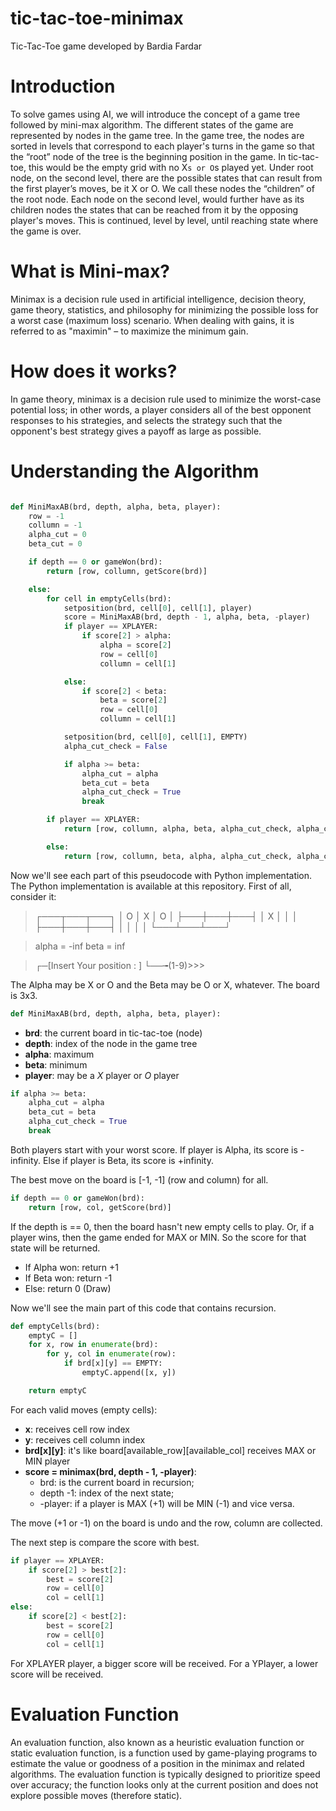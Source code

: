 # tic-tac-toe-minimax
 Tic-Tac-Toe game developed by Bardia Fardar

# Introduction
To solve games using AI, we will introduce the concept of a game tree followed by mini-max algorithm. The different states of the game are represented by nodes in the game tree.
In the game tree, the nodes are sorted in levels that correspond to each player's turns in the game so that the “root” node of the tree  is the beginning position in the game. In tic-tac-toe, this would be the empty grid with no X`s or O`s played yet. Under root node, on the second level, there are the possible states that can result from the first player’s moves, be it X or O. We call these nodes the “children” of the root node. Each node on the second level, would further have as its children nodes the states that can be reached from it by the opposing player's moves. This is continued, level by level, until reaching state where the game is over.

# What is Mini-max?
Minimax is a decision rule used in artificial intelligence, decision theory, game theory, statistics, and philosophy for minimizing the possible loss for a worst case (maximum loss) scenario. When dealing with gains, it is referred to as "maximin" – to maximize the minimum gain.

# How does it works?
In game theory, minimax is a decision rule used to minimize the worst-case potential loss; in other words, a player considers all of the best opponent responses to his strategies, and selects the strategy such that the opponent's best strategy gives a payoff as large as possible.


# Understanding the Algorithm

```python

def MiniMaxAB(brd, depth, alpha, beta, player):
    row = -1
    collumn = -1
    alpha_cut = 0
    beta_cut = 0

    if depth == 0 or gameWon(brd):
        return [row, collumn, getScore(brd)]

    else:
        for cell in emptyCells(brd):
            setposition(brd, cell[0], cell[1], player)
            score = MiniMaxAB(brd, depth - 1, alpha, beta, -player)
            if player == XPLAYER:
                if score[2] > alpha:
                    alpha = score[2]
                    row = cell[0]
                    collumn = cell[1]

            else:
                if score[2] < beta:
                    beta = score[2]
                    row = cell[0]
                    collumn = cell[1]

            setposition(brd, cell[0], cell[1], EMPTY)
            alpha_cut_check = False

            if alpha >= beta:
                alpha_cut = alpha
                beta_cut = beta
                alpha_cut_check = True
                break

        if player == XPLAYER:
            return [row, collumn, alpha, beta, alpha_cut_check, alpha_cut, beta_cut]

        else:
            return [row, collumn, beta, alpha, alpha_cut_check, alpha_cut, beta_cut]

```

Now we'll see each part of this pseudocode with Python implementation. The Python implementation is available at this repository. First of all, consider it:
> ┌───┬───┬───┐
> │ O │ X │ O │
> ├───┼───┼───┤
> │ X │   │   │
> ├───┼───┼───┤
> │   │   │   │
> └───┴───┴───┘

> alpha = -inf
> beta = inf

>  ┌─[Insert Your position : ]
   └──╼(1-9)>>>

The Alpha may be X or O and the Beta may be O or X, whatever. The board is 3x3.

```python
def MiniMaxAB(brd, depth, alpha, beta, player):
```
* **brd**: the current board in tic-tac-toe (node)
* **depth**: index of the node in the game tree
* **alpha**: maximum
* **beta**: minimum
* **player**: may be a *X* player or *O* player

```python
if alpha >= beta:
    alpha_cut = alpha
    beta_cut = beta
    alpha_cut_check = True
    break
```

Both players start with your worst score. If player is Alpha, its score is -infinity. Else if player is Beta, its score is +infinity. 

The best move on the board is [-1, -1] (row and column) for all.

```python
if depth == 0 or gameWon(brd):
    return [row, col, getScore(brd)]
```

If the depth is == 0, then the board hasn't new empty cells to play. Or, if a player wins, then the game ended for MAX or MIN. So the score for that state will be returned.

* If Alpha won: return +1
* If Beta won: return -1
* Else: return 0 (Draw)

Now we'll see the main part of this code that contains recursion.

```python
def emptyCells(brd):
    emptyC = []
    for x, row in enumerate(brd):
        for y, col in enumerate(row):
            if brd[x][y] == EMPTY:
                emptyC.append([x, y])

    return emptyC
```

For each valid moves (empty cells):
* **x**: receives cell row index
* **y**: receives cell column index
* **brd[x][y]**: it's like board[available_row][available_col] receives MAX or MIN player
* **score = minimax(brd, depth - 1, -player)**:
  * brd: is the current board in recursion;
  * depth -1: index of the next state;
  * -player: if a player is MAX (+1) will be MIN (-1) and vice versa.

The move (+1 or -1) on the board is undo and the row, column are collected.

The next step is compare the score with best.

```python
if player == XPLAYER:
	if score[2] > best[2]:
		best = score[2]
        row = cell[0]
        col = cell[1]
else:
	if score[2] < best[2]:
		best = score[2]
        row = cell[0]
        col = cell[1]
```

For XPLAYER player, a bigger score will be received. For a YPlayer, a lower score will be received.

# Evaluation Function

An evaluation function, also known as a heuristic evaluation function or static evaluation function, is a function used by game-playing programs to estimate the value or goodness of a position in the minimax and related algorithms. The evaluation function is typically designed to prioritize speed over accuracy; the function looks only at the current position and does not explore possible moves (therefore static).

